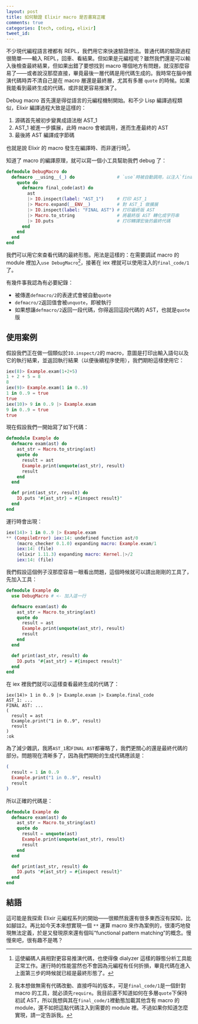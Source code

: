 ```yaml
---
layout: post
title: 如何驗證 Elixir macro 是否書寫正確
comments: true
categories: [tech, coding, elixir]
tweet_id:
---
```


不少現代編程語言裡都有 REPL，我們用它來快速驗證想法。普通代碼的驗證過程很簡單——輸入 REPL，回車、看結果。但如果是元編程呢？雖然我們還是可以輸入後檢查最終結果，但如果出錯了要想找到 macro 哪個地方有問題，就沒那麼容易了——或者說沒那麼直接，畢竟最後一層代碼是用代碼生成的。我時常在腦中推演代碼時弄不清自己是在 macro 層還是最終層，尤其有多層 `quote` 的時候。如果我能看到最終生成的代碼，或許就更容易推演了。

Debug macro 首先還是得從語言的元編程機制開始。和不少 Lisp 編譯過程類似，Elixir 編譯過程大致是這樣的：

1. 源碼首先被初步變異成語法樹 AST_1
2. AST_1 被進一步擴展，此時 macro 會被調用，進而生產最終的 AST
3. 最後將 AST 編譯成字節碼

也就是說 Elixir 的 macro 發生在編譯時、而非運行時[^1]。

知道了 macro 的編譯原理，就可以寫一個小工具幫助我們 debug 了：

```elixir
defmodule DebugMacro do
  defmacro __using__(_) do                # `use`時被自動調用，以注入`final_code/1`
    quote do
      defmacro final_code(ast) do
        ast
        |> IO.inspect(label: "AST_1")     # 打印 AST_1
        |> Macro.expand(__ENV__)          # 對 AST_1 做擴展
        |> IO.inspect(label: "FINAL AST") # 打印最終版 AST
        |> Macro.to_string                # 將最終版 AST 轉化成字符串
        |> IO.puts                        # 打印轉譯宏後的最終代碼
      end
    end
  end
end
```

我們可以用它來查看代碼的最終形態。用法是這樣的：在需要調試 macro 的 module 裡加入`use DebugMacro`[^2]，接著在 iex 裡就可以使用注入的`final_code/1`了。

有幾件事我認為有必要紀錄：
- 被傳進`defmacro/2`的表達式會被自動`quote`
- `defmacro/2`返回值會被`unquote`，即被執行
- 如果想讓`defmacro/2`返回一段代碼，你得返回這段代碼的 AST，也就是`quote`版


## 使用案例

假設我們正在做一個類似於`IO.inspect/2`的 macro，意圖是打印出輸入語句以及它的執行結果，並返回執行結果（以便後續程序使用），我們期盼這樣使用它：

```elixir
iex(8)> Example.exam(1+2+5)
1 + 2 + 5 = 8
8
iex(9)> Example.exam(1 in 0..9)
1 in 0..9 = true
true
iex(10)> 9 in 0..9 |> Example.exam
9 in 0..9 = true
true
```

現在假設我們一開始寫了如下代碼：

```elixir
defmodule Example do
  defmacro exam(ast) do
    ast_str = Macro.to_string(ast)
    quote do
      result = ast
      Example.print(unquote(ast_str), result)
      result
    end
  end

  def print(ast_str, result) do
    IO.puts "#{ast_str} = #{inspect result}"
  end
end
```

運行時會出現：

```elixir
iex(14)> 1 in 0..9 |> Example.exam
** (CompileError) iex:14: undefined function ast/0
    (macro_checker 0.1.0) expanding macro: Example.exam/1
    iex:14: (file)
    (elixir 1.11.3) expanding macro: Kernel.|>/2
    iex:14: (file)
```

我們假設這個例子沒那麼容易一眼看出問題，這個時候就可以請出剛剛的工具了，先加入工具：

```elixir
defmodule Example do
  use DebugMacro # <- 加入這一行

  defmacro exam(ast) do
    ast_str = Macro.to_string(ast)
    quote do
      result = ast
      Example.print(unquote(ast_str), result)
      result
    end
  end

  def print(ast_str, result) do
    IO.puts "#{ast_str} = #{inspect result}"
  end
end
```

在 iex 裡我們就可以這樣查看最終生成的代碼了：

```
iex(14)> 1 in 0..9 |> Example.exam |> Example.final_code
AST_1: ...
FINAL AST: ...
(
  result = ast
  Example.print("1 in 0..9", result)
  result
)
:ok
```

為了減少雜訊，我將`AST_1`和`FINAL AST`都審略了，我們更關心的還是最終代碼的部分。問題現在清晰多了，因為我們期盼的生成代碼應該是：

```elixir
(
  result = 1 in 0..9
  Example.print("1 in 0..9", result)
  result
)
```

所以正確的代碼是：

```elixir
defmodule Example do
  defmacro exam(ast) do
    ast_str = Macro.to_string(ast)
    quote do
      result = unquote(ast)
      Example.print(unquote(ast_str), result)
      result
    end
  end

  def print(ast_str, result) do
    IO.puts "#{ast_str} = #{inspect result}"
  end
end
```

## 結語

這可能是我探索 Elixir 元編程系列的開始——很顯然我還有很多東西沒有探知，比如腳註2。再比如今天本來想實現一個 `**` 運算 macro 來作為案例的，很湊巧地發現無法定義，於是又發現原來還有個叫“functional pattern matching”的概念。慢慢來吧，很有趣不是嗎？


[^1]: 這使編碼人員相對更容易推演代碼，也使得像 dialyzer 這樣的靜態分析工具能正常工作。運行時的性能當然也不會因為元編程有任何折損，畢竟代碼在進入上面第三步的時候就已經是最終形態了。
[^2]: 我本想做無需有代碼改動、直接呼叫的版本，可是`final_code/1`是一個針對 macro 的工具，就必須先`require`。我目前還不知道如何在多層`quote`下保持初試 AST，所以我想與其在`final_code/1`裡動態加載其他含有 macro 的 module，還不如把這點代碼注入到需要的 module 裡。不過如果你知道怎麼實現，請一定告訴我。
